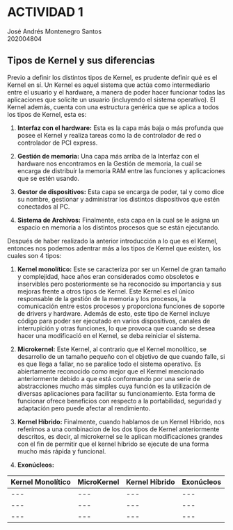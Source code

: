 [//]: <> (Tipos de Kernel y sus diferencias.)
[//]: <> (User vs Kernel Mode.)

# ACTIVIDAD 1

José Andrés Montenegro Santos\
202004804

## Tipos de Kernel y sus diferencias

Previo a definir los distintos tipos de Kernel, es prudente definir qué es el Kernel en sí.
Un Kernel es aquel sistema que actúa como intermediario entre el usuario y el hardware, a manera de poder hacer funcionar todas las aplicaciones que solicite un usuario (incluyendo el sistema operativo).
El Kernel además, cuenta con una estructura genérica que se aplica a todos los tipos de Kernel, esta es:

1. **Interfaz con el hardware:** Esta es la capa más baja o más profunda que posee el Kernel y realiza tareas como la de controlador de red o controlador de PCI express.

2. **Gestión de memoria:** Una capa más arriba de la Interfaz con el hardware nos encontramos en la Gestión de memoria, la cuál se encarga de distribuír la memoria RAM entre las funciones y aplicaciones que se estén usando.

3. **Gestor de dispositivos:** Esta capa se encarga de poder, tal y como dice su nombre, gestionar y administrar los distintos dispositivos que estén conectados al PC.

4. **Sistema de Archivos:** Finalmente, esta capa en la cual se le asigna un espacio en memoria a los distintos procesos que se están ejecutando.

Después de haber realizado la anterior introducción a lo que es el Kernel, entonces nos podemos adentrar más a los tipos de Kernel que existen, los cuales son 4 tipos:

1. **Kernel monolítico:** Este se caracteriza por ser un Kernel de gran tamaño y complejidad, hace años eran considerados como obsoletos e inservibles pero posteriormente se ha reconocido su importancia y sus mejoras frente a otros tipos de Kernel. Este Kernel es el único responsable de la gestión de la memoria y los procesos, la comunicación entre estos procesos y proporciona funciones de soporte de drivers y hardware. Además de esto, este tipo de Kernel incluye código para poder ser ejecutado en varios dispositivos, canales de interrupición y otras funciones, lo que provoca que cuando se desea hacer una modificació en el Kernel, se deba reiniciar el sistema.

2. **Microkernel:** Este Kernel, al contrario que el Kernel monolítico, se desarrollo de un tamaño pequeño con el objetivo de que cuando falle, si es que llega a fallar, no se paralice todo el sistema operativo. Es abiertamente reconocido como mejor que el Kermel mencionado anteriormente debido a que está conformando por una serie de abstracciones mucho más simples cuya función es la utilización de diversas aplicaciones para facilitar su funcionamiento.  Esta forma de funcionar ofrece beneficios con respecto a la portabilidad, seguridad y adaptación pero puede afectar al rendimiento.

3. **Kernel Híbrido:** Finalmente, cuando hablamos de un Kernel Híbrido, nos referímos a una combinacion de los dos tipos de Kernel anteriormente descritos, es decir, al microkernel se le aplican modificaciones grandes con el fin de permitir que el kernel híbrido se ejecute de una forma mucho más rápida y funcional.

4. **Exonúcleos:**



| Kernel Monolítico   | MicroKernel  | Kernel Híbrido | Exonúcleos     |
|---                  |---           |---             |---             |
|---                  |---           |---             |---             |
|---                  |---           |---             |---             |
|---                  |---           |---             |---             |
